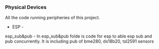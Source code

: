 ### Physical Devices

All the code running peripheries of this project.

- ESP - 

esp_sub&pub - In esp_sub&pub folde is code for esp to able esp sub and pub concurrently. It is including pub of bme280, ds18b20, tsl2591 sensors
